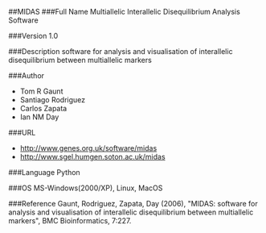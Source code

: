 ##MIDAS
###Full Name
Multiallelic Interallelic Disequilibrium Analysis Software

###Version
1.0

###Description
software for analysis and visualisation of interallelic disequilibrium between multiallelic markers

###Author
* Tom R Gaunt
* Santiago Rodriguez
* Carlos Zapata
* Ian NM Day

###URL
* http://www.genes.org.uk/software/midas
* http://www.sgel.humgen.soton.ac.uk/midas

###Language
Python

###OS
MS-Windows(2000/XP), Linux, MacOS

###Reference
Gaunt, Rodriguez, Zapata, Day (2006), "MIDAS: software for analysis and visualisation of interallelic disequilibrium between multiallelic markers", BMC Bioinformatics, 7:227.


